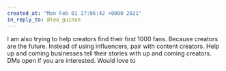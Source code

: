 ```yaml
---
created_at: "Mon Feb 01 17:06:42 +0000 2021"
in_reply_to: @leo_guinan
---
```


I am also trying to help creators find their first 1000 fans. Because creators are the future. Instead of using influencers, pair with content creators. Help up and coming businesses tell their stories with up and coming creators. DMs open if you are interested. Would love to